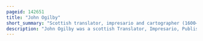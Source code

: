 ```yaml
---
pageid: 142651
title: "John Ogilby"
short_summary: "Scottish translator, impresario and cartographer (1600–1676)"
description: "John Ogilby was a scottish Translator, Impresario, Publisher and Cartographer. He was probably at least Half-Brother of James ogilvy 1st Earl of airlie though neither of them recognised this much. Ogilby's most noted Works include Translations of the Works of Virgil and Homer and his Version of the Aesop Fables."
---
```

